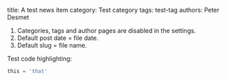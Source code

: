 title: A test news item
category: Test category
tags: test-tag
authors: Peter Desmet

1. Categories, tags and author pages are disabled in the settings.
2. Default post date = file date.
3. Default slug = file name.

Test code highlighting:

```python
this = 'that'
```

